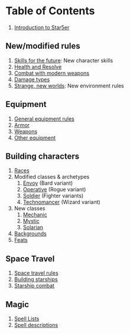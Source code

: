 # Table of Contents

 1. [Introduction to Star5er](README.md)

## New/modified rules

 1. [Skills for the future](rules/skills.md): New character skills
 1. [Health and Resolve](rules/health-and-resolve.md)
 1. [Combat with modern weapons](rules/combat.md)
 1. [Damage types](rules/damage.md)
 1. [Strange, new worlds](rules/environment.md): New environment rules

## Equipment

 1. [General equipment rules](equipment/index.md)
 1. [Armor](equipment/armor.md)
 1. [Weapons](equipment/weapons.md)
 1. [Other equipment](equipment/other.md)

## Building characters

 1. [Races](character/races.md)
 1. Modified classes & archetypes
    1. [Envoy](character/classes/bard.md) (Bard variant)
    1. [Operative](character/classes/rogue.md) (Rogue variant)
    1. [Soldier](character/classes/fighter.md) (Fighter variants)
    1. [Technomancer](character/classes/wizard.md) (Wizard variant)
 1. New classes
    1. [Mechanic](character/classes/mechanic.md)
    1. [Mystic](character/classes/mystic.md)
    1. [Solarian](character/classes/solarian.md)
 1. [Backgrounds](character/backgrounds.md)
 1. [Feats](character/feats.md)

## Space Travel

 1. [Space travel rules](starship/navigation.md)
 1. [Building starships](starship/build.md)
 1. [Starship combat](starship/combat.md)
 
## Magic

 1. [Spell Lists](spells/lists.md)
 1. [Spell descriptions](spells/index.md)
